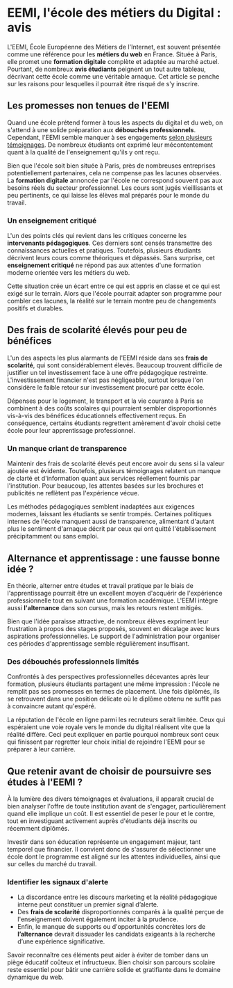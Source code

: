 # EEMI, l'école des métiers du Digital : avis

<p>L'EEMI, École Européenne des Métiers de l'Internet, est souvent présentée comme une référence pour les <strong>métiers du web</strong> en France. Située à Paris, elle promet une <strong>formation digitale</strong> complète et adaptée au marché actuel. Pourtant, de nombreux <strong>avis étudiants</strong> peignent un tout autre tableau, décrivant cette école comme une véritable arnaque. Cet article se penche sur les raisons pour lesquelles il pourrait être risqué de s'y inscrire.</p>

<h2>Les promesses non tenues de l'EEMI</h2>

<p>Quand une école prétend former à tous les aspects du digital et du web, on s'attend à une solide préparation aux <strong>débouchés professionnels</strong>. Cependant, l'EEMI semble manquer à ses engagements <a href="https://fr.trustpilot.com/review/eemi.com">selon plusieurs témoignages</a>. De nombreux étudiants ont exprimé leur mécontentement quant à la qualité de l'enseignement qu'ils y ont reçu.</p>

<p>Bien que l'école soit bien située à Paris, près de nombreuses entreprises potentiellement partenaires, cela ne compense pas les lacunes observées. La <strong>formation digitale</strong> annoncée par l'école ne correspond souvent pas aux besoins réels du secteur professionnel. Les cours sont jugés vieillissants et peu pertinents, ce qui laisse les élèves mal préparés pour le monde du travail.</p>

<h3>Un enseignement critiqué</h3>

<p>L'un des points clés qui revient dans les critiques concerne les <strong>intervenants pédagogiques</strong>. Ces derniers sont censés transmettre des connaissances actuelles et pratiques. Toutefois, plusieurs étudiants décrivent leurs cours comme théoriques et dépassés. Sans surprise, cet <strong>enseignement critiqué</strong> ne répond pas aux attentes d'une formation moderne orientée vers les métiers du web.</p>

<p>Cette situation crée un écart entre ce qui est appris en classe et ce qui est exigé sur le terrain. Alors que l'école pourrait adapter son programme pour combler ces lacunes, la réalité sur le terrain montre peu de changements positifs et durables.</p>

<h2>Des frais de scolarité élevés pour peu de bénéfices</h2>

<p>L'un des aspects les plus alarmants de l'EEMI réside dans ses <strong>frais de scolarité</strong>, qui sont considérablement élevés. Beaucoup trouvent difficile de justifier un tel investissement face à une offre pédagogique restreinte. L'investissement financier n'est pas négligeable, surtout lorsque l'on considère le faible retour sur investissement procuré par cette école.</p>

<p>Dépenses pour le logement, le transport et la vie courante à Paris se combinent à des coûts scolaires qui pourraient sembler disproportionnés vis-à-vis des bénéfices éducationnels effectivement reçus. En conséquence, certains étudiants regrettent amèrement d'avoir choisi cette école pour leur apprentissage professionnel.</p>

<h3>Un manque criant de transparence</h3>

<p>Maintenir des frais de scolarité élevés peut encore avoir du sens si la valeur ajoutée est évidente. Toutefois, plusieurs témoignages relatent un manque de clarté et d'information quant aux services réellement fournis par l'institution. Pour beaucoup, les attentes basées sur les brochures et publicités ne reflètent pas l'expérience vécue.</p>

<p>Les méthodes pédagogiques semblent inadaptées aux exigences modernes, laissant les étudiants se sentir trompés. Certaines politiques internes de l'école manquent aussi de transparence, alimentant d'autant plus le sentiment d'arnaque décrit par ceux qui ont quitté l'établissement précipitamment ou sans emploi.</p>

<h2>Alternance et apprentissage : une fausse bonne idée ?</h2>

<p>En théorie, alterner entre études et travail pratique par le biais de l'apprentissage pourrait être un excellent moyen d'acquérir de l'expérience professionnelle tout en suivant une formation académique. L'EEMI intègre aussi <strong>l'alternance</strong> dans son cursus, mais les retours restent mitigés.</p>

<p>Bien que l'idée paraisse attractive, de nombreux élèves expriment leur frustration à propos des stages proposés, souvent en décalage avec leurs aspirations professionnelles. Le support de l'administration pour organiser ces périodes d'apprentissage semble régulièrement insuffisant.</p>

<h3>Des débouchés professionnels limités</h3>

<p>Confrontés à des perspectives professionnelles décevantes après leur formation, plusieurs étudiants partagent une même impression : l'école ne remplit pas ses promesses en termes de placement. Une fois diplômés, ils se retrouvent dans une position délicate où le diplôme obtenu ne suffit pas à convaincre autant qu'espéré.</p>

<p>La réputation de l'école en ligne parmi les recruteurs serait limitée. Ceux qui espéraient une voie royale vers le monde du digital réalisent vite que la réalité diffère. Ceci peut expliquer en partie pourquoi nombreux sont ceux qui finissent par regretter leur choix initial de rejoindre l'EEMI pour se préparer à leur carrière.</p>

<h2>Que retenir avant de choisir de poursuivre ses études à l'EEMI ?</h2>

<p>À la lumière des divers témoignages et évaluations, il apparaît crucial de bien analyser l'offre de toute institution avant de s'engager, particulièrement quand elle implique un coût. Il est essentiel de peser le pour et le contre, tout en investiguant activement auprès d'étudiants déjà inscrits ou récemment diplômés.</p>

<p>Investir dans son éducation représente un engagement majeur, tant temporel que financier. Il convient donc de s'assurer de sélectionner une école dont le programme est aligné sur les attentes individuelles, ainsi que sur celles du marché du travail.</p>

<h3>Identifier les signaux d'alerte</h3>

<ul>
    <li>La discordance entre les discours marketing et la réalité pédagogique interne peut constituer un premier signal d’alerte.</li>
    <li>Des <strong>frais de scolarité</strong> disproportionnés comparés à la qualité perçue de l'enseignement doivent également inciter à la prudence.</li>
    <li>Enfin, le manque de supports ou d'opportunités concrètes lors de <strong>l’alternance</strong> devrait dissuader les candidats exigeants à la recherche d’une expérience significative.</li>
</ul>

<p>Savoir reconnaître ces éléments peut aider à éviter de tomber dans un piège éducatif coûteux et infructueux. Bien choisir son parcours scolaire reste essentiel pour bâtir une carrière solide et gratifiante dans le domaine dynamique du web.</p>
